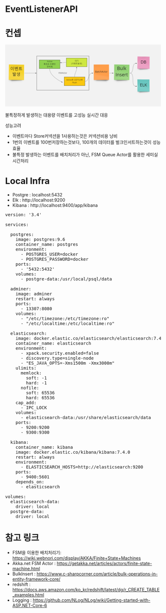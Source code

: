 # EventListenerAPI


# 컨셉

![image](./Doc/concept.png)


불특정하게 발생하는 대용량 이벤트를 고성능 실시간 대응

성능고려
- 이벤트마다 Store커넥션을 1사용하는것은 커넥션비용 낭비
- 1번의 이벤트를 100번저장하는것보다, 100개의 데이터를 벌크인서트하는것이 성능 효율
- 불특정 발생하는 이벤트를 배치처리가 아닌, FSM Queue Actor를 활용한 세미실시간처리


# Local Infra

- Postgre : localhost:5432
- Elk : http://localhost:9200
- Kibana : http://localhost:9400/app/kibana

<pre>
version: '3.4'
 
services:

  postgres:
    image: postgres:9.6
    container_name: postgres
    environment:
      - POSTGRES_USER=docker
      - POSTGRES_PASSWORD=docker        
    ports:
      - '5432:5432'
    volumes:
      - postgre-data:/usr/local/psql/data
       
  adminer:
    image: adminer
    restart: always
    ports:
      - 13307:8080
    volumes:
      - "/etc/timezone:/etc/timezone:ro"
      - "/etc/localtime:/etc/localtime:ro"
    
  elasticsearch:
    image: docker.elastic.co/elasticsearch/elasticsearch:7.4.0
    container_name: elasticsearch
    environment:
      - xpack.security.enabled=false
      - discovery.type=single-node
      - "ES_JAVA_OPTS=-Xms1500m -Xmx3000m"
    ulimits:
      memlock:
        soft: -1
        hard: -1
      nofile:
        soft: 65536
        hard: 65536
    cap_add:
      - IPC_LOCK
    volumes:
      - elasticsearch-data:/usr/share/elasticsearch/data
    ports:
      - 9200:9200
      - 9300:9300
      
  kibana:
    container_name: kibana
    image: docker.elastic.co/kibana/kibana:7.4.0
    restart: always
    environment:
      - ELASTICSEARCH_HOSTS=http://elasticsearch:9200
    ports:
      - 9400:5601    
    depends_on:
      - elasticsearch

volumes:
  elasticsearch-data:
    driver: local
  postgre-data:
    driver: local
</pre>


# 참고 링크
- FSM을 이용한 배치처리기:  https://wiki.webnori.com/display/AKKA/Finite+State+Machines
- Akka.net FSM Actor :  https://getakka.net/articles/actors/finite-state-machine.html
- BulkInsert : https://www.c-sharpcorner.com/article/bulk-operations-in-entity-framework-core/
- redshift : https://docs.aws.amazon.com/ko_kr/redshift/latest/dg/r_CREATE_TABLE_examples.html
- Logging : https://github.com/NLog/NLog/wiki/Getting-started-with-ASP.NET-Core-6
